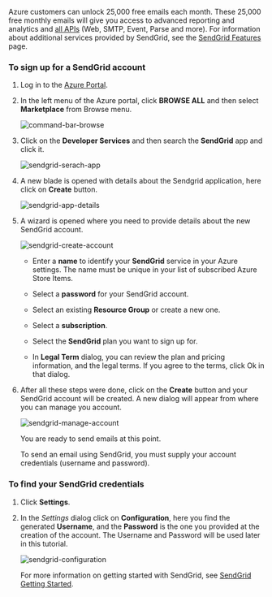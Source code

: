 Azure customers can unlock 25,000 free emails each month. These 25,000 free monthly emails will give you access to advanced reporting and analytics and [all APIs][] (Web, SMTP, Event, Parse and more). For information about additional services provided by SendGrid, see the [SendGrid Features][] page.

### To sign up for a SendGrid account

1. Log in to the [Azure Portal][].

2. In the left menu of the Azure portal, click **BROWSE ALL** and then select **Marketplace** from Browse menu.

	![command-bar-browse][command-bar-browse]

3. Click on the **Developer Services** and then search the **SendGrid** app and click it.

	![sendgrid-serach-app][sendgrid-serach-app]

4. A new blade is opened with details about the Sendgrid application, here click on **Create** button. 

    ![sendgrid-app-details][sendgrid-app-details]

5. A wizard is opened where you need to provide details about the new SendGrid account.

    ![sendgrid-create-account][sendgrid-create-account]
   
    - Enter a **name** to identify your **SendGrid** service in your Azure settings. The name must be unique in your list of subscribed Azure Store Items.

    - Select a **password** for your SendGrid account.

    - Select an existing **Resource Group** or create a new one.
 
    - Select a **subscription**.

    - Select the **SendGrid** plan you want to sign up for.

    - In **Legal Term** dialog, you can review the plan and pricing information, and the legal terms. If you agree to the terms, click Ok in that dialog.


6. After all these steps were done, click on the **Create** button and your SendGrid account will be created. A new dialog will appear from where you can manage you account.

    ![sendgrid-manage-account][sendgrid-manage-account]

    You are ready to send emails at this point.
 
    To send an email using SendGrid, you must supply your account credentials (username and password).

### To find your SendGrid credentials ###

1. Click **Settings**.

2. In the *Settings* dialog click on **Configuration**, here you find the generated **Username**, and the **Password** is the one you provided at the creation of the account.
 The Username and Password will be used later in this tutorial.

	![sendgrid-configuration][sendgrid-configuration]

	For more information on getting started with SendGrid, see [SendGrid Getting Started][].

<!--images-->

[command-bar-browse]: ./media/sendgrid-sign-up-new-portal/sendgrid_browse_all.png
[sendgrid-serach-app]: ./media/sendgrid-sign-up-new-portal/sendgrid_serach_app.png
[sendgrid-app-details]: ./media/sendgrid-sign-up-new-portal/sendgrid_app_details.png
[sendgrid-create-account]: ./media/sendgrid-sign-up-new-portal/sendgrid_create_account.png
[sendgrid-manage-account]: ./media/sendgrid-sign-up-new-portal/sendgrid_manage_account.png
[sendgrid-configuration]: ./media/sendgrid-sign-up-new-portal/sendgrid_configuration.png

<!--Links-->

[SendGrid Features]: http://sendgrid.com/features
[Azure Portal]: https://portal.azure.com
[all APIs]: https://sendgrid.com/docs/API_Reference/index.html
[SendGrid Getting Started]: https://sendgrid.com/docs


